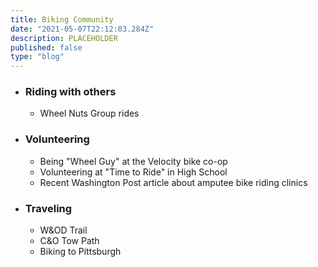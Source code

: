 ```yaml
---
title: Biking Community
date: "2021-05-07T22:12:03.284Z"
description: PLACEHOLDER 
published: false 
type: "blog"
---
```


- ### Riding with others 
    - Wheel Nuts Group rides 
- ### Volunteering 
    - Being "Wheel Guy" at the Velocity bike co-op 
    - Volunteering at "Time to Ride" in High School 
    - Recent Washington Post article about amputee bike riding clinics 
- ### Traveling 
    - W&OD Trail 
    - C&O Tow Path 
    - Biking to Pittsburgh 
    





